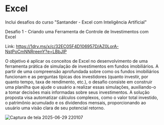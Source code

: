 # Excel
Inclui desafios do curso "Santander - Excel com Inteligência Artificial"

Desafio 1 - 
Criando uma Ferramenta de Controle de Investimentos com Excel

Link: https://1drv.ms/x/c/32EC05F4D106957D/AZ0LorA-NstPoCmNNRreenY?e=LBbJlP

 O objetivo é aplicar os conceitos de Excel no desenvolvimento de uma ferramenta prática de simulação de investimentos em fundos imobiliários. A partir de uma compreensão aprofundada sobre como os fundos imobiliários funcionam e as perguntas típicas dos investidores (quanto investir, por quanto tempo, taxa de rendimento, etc.), o desafio consiste em construir uma planilha que ajude o usuário a realizar essas simulações, auxiliando-o a tomar decisões mais informadas sobre seus investimentos. A solução proposta visa automatizar cálculos complexos, como o valor total investido, o patrimônio acumulado e os dividendos mensais, proporcionando ao usuário uma visão clara de seu potencial retorno.

![Captura de tela 2025-06-29 220107](https://github.com/user-attachments/assets/61fb186d-4e8c-41da-871d-5156a094155b)
